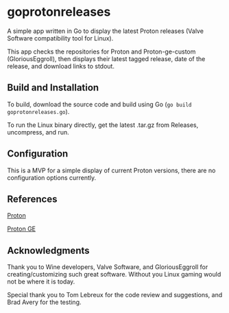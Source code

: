 # goprotonreleases

A simple app written in Go to display the latest Proton releases (Valve Software compatibility tool for Linux).

This app checks the repositories for Proton and Proton-ge-custom (GloriousEggroll), then displays their latest tagged release,  date of the release, and download links to stdout.

## Build and Installation

To build, download the source code and build using Go (`go build goprotonreleases.go`).

To run the Linux binary directly, get the latest .tar.gz from Releases, uncompress, and run.

## Configuration

This is a MVP for a simple display of current Proton versions, there are no configuration options currently.

## References

[Proton](https://github.com/ValveSoftware/Proton/)

[Proton GE](https://github.com/GloriousEggroll/proton-ge-custom)

## Acknowledgments

Thank you to Wine developers, Valve Software, and GloriousEggroll for creating/customizing such great software. Without you Linux gaming would not be where it is today.

Special thank you to Tom Lebreux for the code review and suggestions, and Brad Avery for the testing.
